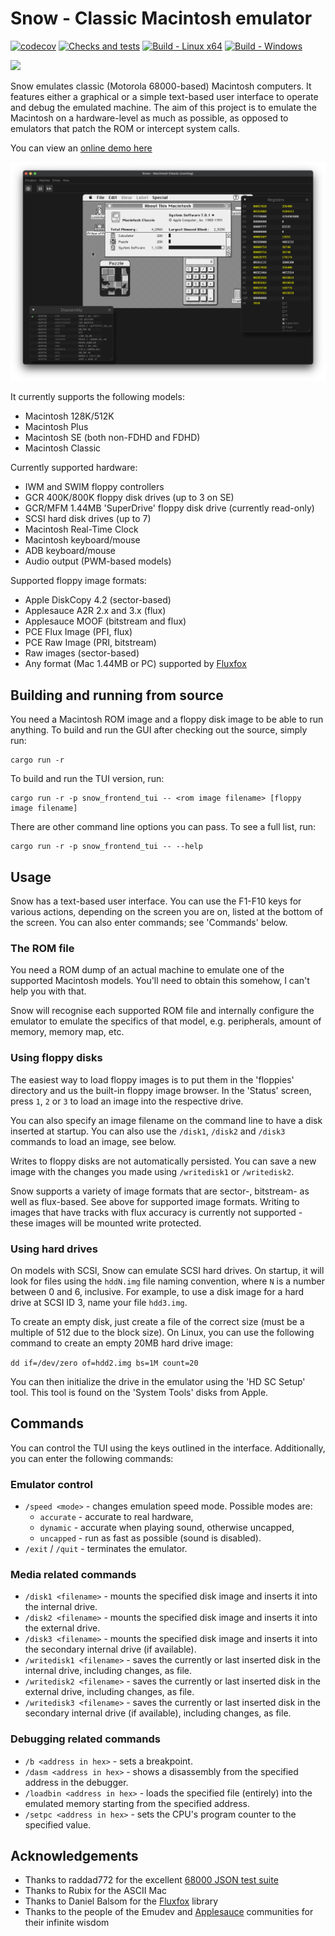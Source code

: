 # Snow - Classic Macintosh emulator

[![codecov](https://codecov.io/github/twvd/snow/graph/badge.svg?token=QRQ95QB915)](https://codecov.io/github/twvd/snow) [![Checks and tests](https://github.com/twvd/snow/actions/workflows/tests.yml/badge.svg)](https://github.com/twvd/snow/actions/workflows/tests.yml) [![Build - Linux x64](https://github.com/twvd/snow/actions/workflows/build_linux.yml/badge.svg)](https://github.com/twvd/snow/actions/workflows/build_linux.yml) [![Build - Windows](https://github.com/twvd/snow/actions/workflows/build_windows.yml/badge.svg)](https://github.com/twvd/snow/actions/workflows/build_windows.yml)

[![](https://dcbadge.limes.pink/api/server/F2vSzTEvPV)](https://discord.gg/F2vSzTEvPV)

Snow emulates classic (Motorola 68000-based) Macintosh computers. It features either a graphical or a simple text-based
user interface to operate and debug the emulated machine.
The aim of this project is to emulate the Macintosh on a hardware-level as much as possible, as opposed to emulators
that patch the ROM or intercept system calls.

You can view an [online demo here](https://snow.thomasw.dev/)

![Snow](docs/images/egui.png)

It currently supports the following models:

* Macintosh 128K/512K
* Macintosh Plus
* Macintosh SE (both non-FDHD and FDHD)
* Macintosh Classic

Currently supported hardware:

* IWM and SWIM floppy controllers
* GCR 400K/800K floppy disk drives (up to 3 on SE)
* GCR/MFM 1.44MB 'SuperDrive' floppy disk drive (currently read-only)
* SCSI hard disk drives (up to 7)
* Macintosh Real-Time Clock
* Macintosh keyboard/mouse
* ADB keyboard/mouse
* Audio output (PWM-based models)

Supported floppy image formats:

* Apple DiskCopy 4.2 (sector-based)
* Applesauce A2R 2.x and 3.x (flux)
* Applesauce MOOF (bitstream and flux)
* PCE Flux Image (PFI, flux)
* PCE Raw Image (PRI, bitstream)
* Raw images (sector-based)
* Any format (Mac 1.44MB or PC) supported by [Fluxfox](https://github.com/dbalsom/fluxfox)

## Building and running from source

You need a Macintosh ROM image and a floppy disk image to be able to run anything.
To build and run the GUI after checking out the source, simply run:

```
cargo run -r
```

To build and run the TUI version, run:

```
cargo run -r -p snow_frontend_tui -- <rom image filename> [floppy image filename]
```

There are other command line options you can pass. To see a full list, run:

```
cargo run -r -p snow_frontend_tui -- --help
```

## Usage

Snow has a text-based user interface. You can use the F1-F10 keys for various actions, depending on the screen you are
on,
listed at the bottom of the screen. You can also enter commands; see 'Commands' below.

### The ROM file

You need a ROM dump of an actual machine to emulate one of the supported Macintosh models. You'll need to obtain this
somehow,
I can't help you with that.

Snow will recognise each supported ROM file and internally configure the emulator to emulate the specifics of that
model, e.g.
peripherals, amount of memory, memory map, etc.

### Using floppy disks

The easiest way to load floppy images is to put them in the 'floppies' directory and us the built-in floppy image
browser.
In the 'Status' screen, press `1`, `2` or `3` to load an image into the respective drive.

You can also specify an image filename on the command line to have a disk inserted at startup. You can also use the
`/disk1`, `/disk2` and `/disk3` commands to load an image, see below.

Writes to floppy disks are not automatically persisted. You can save a new image with the changes you made using
`/writedisk1`
or `/writedisk2`.

Snow supports a variety of image formats that are sector-, bitstream- as well as flux-based.
See above for supported image formats. Writing to images that have tracks with flux accuracy is currently not
supported -
these images will be mounted write protected.

### Using hard drives

On models with SCSI, Snow can emulate SCSI hard drives. On startup, it will look for files using the `hddN.img` file
naming
convention, where `N` is a number between 0 and 6, inclusive. For example, to use a disk image for a hard drive at SCSI
ID 3,
name your file `hdd3.img`.

To create an empty disk, just create a file of the correct size (must be a multiple of 512 due to the block size). On
Linux, you
can use the following command to create an empty 20MB hard drive image:

`dd if=/dev/zero of=hdd2.img bs=1M count=20`

You can then initialize the drive in the emulator using the 'HD SC Setup' tool. This tool is found on the 'System Tools'
disks
from Apple.

## Commands

You can control the TUI using the keys outlined in the interface.
Additionally, you can enter the following commands:

### Emulator control

* `/speed <mode>` - changes emulation speed mode. Possible modes are:
    * `accurate` - accurate to real hardware,
    * `dynamic` - accurate when playing sound, otherwise uncapped,
    * `uncapped` - run as fast as possible (sound is disabled).
* `/exit` / `/quit` - terminates the emulator.

### Media related commands

* `/disk1 <filename>` - mounts the specified disk image and inserts it into the internal drive.
* `/disk2 <filename>` - mounts the specified disk image and inserts it into the external drive.
* `/disk3 <filename>` - mounts the specified disk image and inserts it into the secondary internal drive (if available).
* `/writedisk1 <filename>` - saves the currently or last inserted disk in the internal drive, including changes, as
  file.
* `/writedisk2 <filename>` - saves the currently or last inserted disk in the external drive, including changes, as
  file.
* `/writedisk3 <filename>` - saves the currently or last inserted disk in the secondary internal drive (if available),
  including changes, as file.

### Debugging related commands

* `/b <address in hex>` - sets a breakpoint.
* `/dasm <address in hex>` - shows a disassembly from the specified address in the debugger.
* `/loadbin <address in hex>` - loads the specified file (entirely) into the emulated memory starting from the specified
  address.
* `/setpc <address in hex>` - sets the CPU's program counter to the specified value.

## Acknowledgements

* Thanks to raddad772 for the excellent [68000 JSON test suite](https://github.com/SingleStepTests/m68000)
* Thanks to Rubix for the ASCII Mac
* Thanks to Daniel Balsom for the [Fluxfox](https://github.com/dbalsom/fluxfox) library
* Thanks to the people of the Emudev and [Applesauce](https://applesaucefdc.com/) communities for their infinite wisdom
